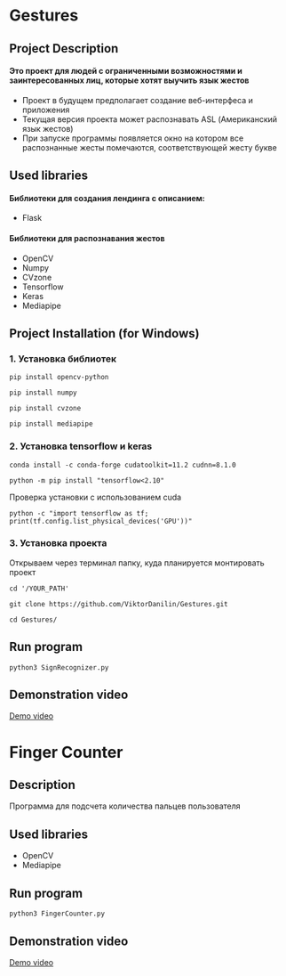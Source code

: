 # Gestures

## Project Description
#### Это проект для людей с ограниченными возможностями и заинтересованных лиц, которые хотят выучить язык жестов

* Проект в будущем предполагает создание веб-интерфеса и приложения
* Текущая версия проекта может распознавать ASL (Американский язык жестов)
* При запуске программы появляется окно на котором все распознанные жесты помечаются, соответствующей жесту букве

## Used libraries
#### Библиотеки для создания лендинга с описанием:
* Flask
#### Библиотеки для распознавания жестов
* OpenCV
* Numpy
* CVzone
* Tensorflow
* Keras
* Mediapipe

## Project Installation (for Windows)
### 1. Установка библиотек 

    pip install opencv-python

    pip install numpy

    pip install cvzone

    pip install mediapipe
   
### 2. Установка tensorflow и keras
   
    conda install -c conda-forge cudatoolkit=11.2 cudnn=8.1.0
    
    python -m pip install "tensorflow<2.10"
    
Проверка установки с использованием cuda

    python -c "import tensorflow as tf; print(tf.config.list_physical_devices('GPU'))"
    
### 3. Установка проекта

Открываем через терминал папку, куда планируется монтировать проект
    
    cd '/YOUR_PATH'
    
    git clone https://github.com/ViktorDanilin/Gestures.git

    cd Gestures/
## Run program 
    python3 SignRecognizer.py

## Demonstration video

[Demo video](https://github.com/ViktorDanilin/Gestures/assets/42595661/e3d70ff4-7e79-4e51-be9c-5771c48a6857)

# Finger Counter

## Description

Программа для подсчета количества пальцев пользователя

## Used libraries

* OpenCV
* Mediapipe 

## Run program

    python3 FingerCounter.py

## Demonstration video

[Demo video](https://github.com/ViktorDanilin/Gestures/assets/42595661/989dcb16-b3cf-4f20-bbe4-60372f91affd)
